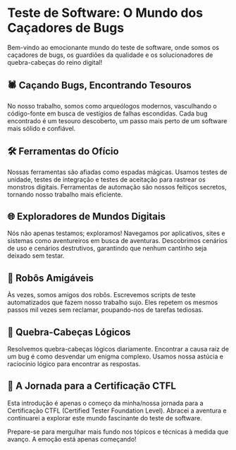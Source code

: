 # Teste de Software: O Mundo dos Caçadores de Bugs

Bem-vindo ao emocionante mundo do teste de software, onde somos os caçadores de bugs, os guardiões da qualidade e os solucionadores de quebra-cabeças do reino digital!

## 🕷️ Caçando Bugs, Encontrando Tesouros

No nosso trabalho, somos como arqueólogos modernos, vasculhando o código-fonte em busca de vestígios de falhas escondidas. Cada bug encontrado é um tesouro descoberto, um passo mais perto de um software mais sólido e confiável.

## 🛠️ Ferramentas do Ofício

Nossas ferramentas são afiadas como espadas mágicas. Usamos testes de unidade, testes de integração e testes de aceitação para rastrear os monstros digitais. Ferramentas de automação são nossos feitiços secretos, tornando nosso trabalho mais eficiente.

## 🌐 Exploradores de Mundos Digitais

Nós não apenas testamos; exploramos! Navegamos por aplicativos, sites e sistemas como aventureiros em busca de aventuras. Descobrimos cenários de uso e cenários destrutivos, garantindo que nenhum cantinho seja deixado sem testar.

## 🤖 Robôs Amigáveis

Às vezes, somos amigos dos robôs. Escrevemos scripts de teste automatizados que fazem nosso trabalho sujo. Eles repetem os mesmos passos mil vezes sem reclamar, poupando-nos de tarefas tediosas.

## 🧩 Quebra-Cabeças Lógicos

Resolvemos quebra-cabeças lógicos diariamente. Encontrar a causa raiz de um bug é como desvendar um enigma complexo. Usamos nossa astúcia e raciocínio lógico para encontrar as respostas.

## 🚀 A Jornada para a Certificação CTFL

Esta introdução é apenas o começo da minha/nossa jornada para a Certificação CTFL (Certified Tester Foundation Level). Abracei a aventura e continuarei a explorar este mundo fascinante do teste de software.

Prepare-se para mergulhar mais fundo nos tópicos e técnicas à medida que avanço. A emoção está apenas começando!
